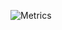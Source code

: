 ![Metrics](https://metrics.lecoq.io/mloldacre?template=classic&languages=1&posts=1&tweets=1&isocalendar=1&followup=1&posts.limit=2&posts.source=dev.to&isocalendar.duration=full-year&tweets.limit=2&config.timezone=America%2FNew_York)
